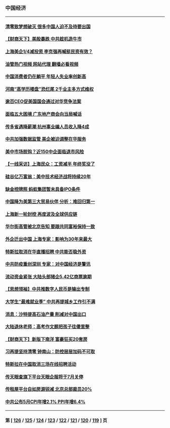 ### 中国经济
---
#### [清零致梦想破灭 很多中国人迫不及待要出国](../../pages/ncid283/n13760493.md?06161245) 
#### [【财商天下】美股暴跌 中共趁机造牛市](../../pages/ncid283/n13760341.md?06161245) 
#### [上海美企1/4减投资 李克强再喊挺民资有效？](../../pages/ncid283/n13759443.md?06161245) 
#### [油管热门视频 网站代理 翻墙必看视频](http://209.222.30.114:81/youtube.html?06161245)
#### [中国消费者仍在躺平 年轻人失业率创新高](../../pages/ncid283/n13760313.md?06161245) 
#### [河南“高学历楼盘”恐烂尾 2千业主多方式维权](../../pages/ncid283/n13760221.md?06161245) 
#### [逾百CEO促美国国会通过对华竞争法案](../../pages/ncid283/n13760158.md?06161245) 
#### [面临五大困境 广东地产商会向当局喊话](../../pages/ncid283/n13760029.md?06161245) 
#### [传多省遇降薪潮 杭州事业编人员收入降4成](../../pages/ncid283/n13759986.md?06161245) 
#### [中共加强数据监管 美企被迫调整在华服务](../../pages/ncid283/n13759945.md?06161245) 
#### [美中市场脱钩？近150中企面临退市风险](../../pages/ncid283/n13759737.md?06161245) 
#### [【一线采访】上海民众：工资减半 年终奖没了](../../pages/ncid283/n13759643.md?06161245) 
#### [硅谷亿万富翁：美中技术经济战将持续20年](../../pages/ncid283/n13759522.md?06161245) 
#### [缺金控牌照 蚂蚁集团暂未具备IPO条件](../../pages/ncid283/n13759566.md?06161245) 
#### [中国降为美第三大贸易伙伴 分析：难回归第一](../../pages/ncid283/n13759515.md?06161245) 
#### [上海新一轮封控 再度波及全球供应链](../../pages/ncid283/n13759222.md?06161245) 
#### [华尔街高管被北京告知 要跟共同富裕保持一致](../../pages/ncid283/n13759067.md?06161245) 
#### [外企迁出中国 上海专家：影响为30年来最大](../../pages/ncid283/n13758317.md?06161245) 
#### [特斯拉取消在华直播招聘 中共能否稳外资](../../pages/ncid283/n13758840.md?06161245) 
#### [中共防疫重创深圳 专家：对中国经济是警讯](../../pages/ncid283/n13758467.md?06161245) 
#### [流动资金紧张 大陆头部猪企5.42亿商票逾期](../../pages/ncid283/n13758510.md?06161245) 
#### [【思想领袖】中共推数字人民币是输出专制](../../pages/ncid283/n13742264.md?06161245) 
#### [大学生“最难就业季” 中共再提城乡工作引不满](../../pages/ncid283/n13757951.md?06161245) 
#### [消息：沙特提高石油产量 削减对中国出口](../../pages/ncid283/n13757295.md?06161245) 
#### [大陆退休老师：高考作文题把孩子往傻里整](../../pages/ncid283/n13757103.md?06161245) 
#### [【财商天下】新版下南洋 富豪狂买20套房](../../pages/ncid283/n13756795.md?06161245) 
#### [习再提坚持清零 钟南山：防控层层加码不可取](../../pages/ncid283/n13756635.md?06161245) 
#### [特斯拉在中国取消三场在线招聘活动](../../pages/ncid283/n13756628.md?06161245) 
#### [传天眼查旗下平台天眼企服将于7月关停](../../pages/ncid283/n13756707.md?06161245) 
#### [传租屋平台自如房源锐减  北京总部裁员20%](../../pages/ncid283/n13756514.md?06161245) 
#### [中共公布5月CPI年增2.1% PPI年增6.4%](../../pages/ncid283/n13756337.md?06161245) 

---
#### 第 [ [126](./126.md?06161245) / [125](./125.md?06161245) / [124](./124.md?06161245) / [123](./123.md?06161245) / [122](./122.md?06161245) / [121](./121.md?06161245) / [120](./120.md?06161245) / [119](./119.md?06161245) ] 页
